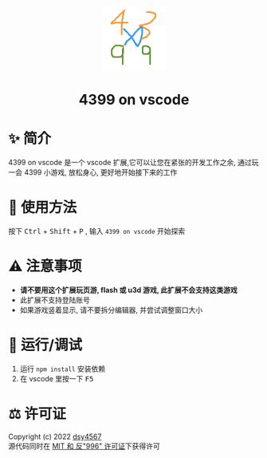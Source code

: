 <p align="center">
<img src="icon.png" alt="logo" title="logo" />
<h1 align="center">4399 on vscode</h1>
</p>

# ✨ 简介

4399 on vscode 是一个 vscode 扩展,它可以让您在紧张的开发工作之余, 通过玩一会 4399 小游戏, 放松身心, 更好地开始接下来的工作

# 🔨 使用方法

按下 <kbd>Ctrl</kbd> + <kbd>Shift</kbd> + <kbd>P</kbd>
, 输入 `4399 on vscode` 开始探索

# ⚠️ 注意事项

-   **请不要用这个扩展玩页游, flash 或 u3d 游戏, 此扩展不会支持这类游戏**
-   此扩展不支持登陆账号
-   如果游戏竖着显示, 请不要拆分编辑器, 并尝试调整窗口大小

# 💊 运行/调试

1. 运行 `npm install` 安装依赖
2. 在 vscode 里按一下 <kbd>F5</kbd>

# ⚖️ 许可证

Copyright (c) 2022 [dsy4567](https://github.com/dsy4567/)  
源代码同时在 [MIT 和 反"996" 许可证](LICENSE)下获得许可
